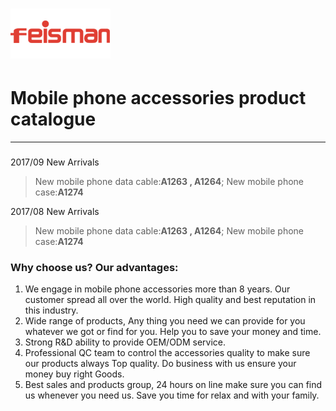 #                                        ![](/assets/160X80logo.png)

# **Mobile phone accessories product  catalogue**

---

### 

2017/09 New Arrivals

> New mobile phone data cable:**A1263 , A1264**; New mobile phone case:**A1274**

2017/08 New Arrivals

> New mobile phone data cable:**A1263 , A1264**; New mobile phone case:**A1274**

### 

### 

### Why choose us? Our advantages:

1. We engage in mobile phone accessories more than 8 years. Our customer spread all over the world. High quality and best reputation in this industry.
2. Wide range of products, Any thing you need we can provide for you whatever we got or find for you. Help you to save your money and time.
3. Strong R&D ability to provide OEM/ODM service.
4. Professional QC team to control the accessories quality to make sure our products always Top quality. Do business with us ensure your money buy right Goods.
5. Best sales and products group, 24 hours on line make sure you can find us whenever you need us. Save you time for relax and with your family.




